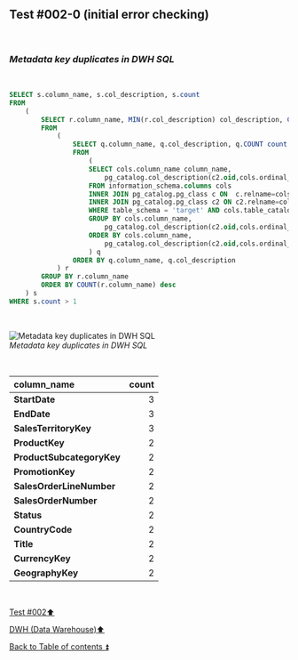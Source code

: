 ## Test #002-0 (initial error checking)  

<p><br></p>

### **_Metadata key duplicates in DWH SQL_**  

<p><br></p> 

````SQL
SELECT s.column_name, s.col_description, s.count
FROM 
	(
		SELECT r.column_name, MIN(r.col_description) col_description, COUNT(r.column_name) count
		FROM
			(
				SELECT q.column_name, q.col_description, q.COUNT count
				FROM 
					(
					SELECT cols.column_name column_name,
						pg_catalog.col_description(c2.oid,cols.ordinal_position::int) col_description, COUNT(*) count
					FROM information_schema.columns cols
					INNER JOIN pg_catalog.pg_class c ON  c.relname=cols.table_name
					INNER JOIN pg_catalog.pg_class c2 ON c2.relname=cols.table_name
					WHERE table_schema = 'target' AND cols.table_catalog = 'datawarehouse' AND cols.table_name<> 'Metadata'
					GROUP BY cols.column_name,
						pg_catalog.col_description(c2.oid,cols.ordinal_position::int)
					ORDER BY cols.column_name,
						pg_catalog.col_description(c2.oid,cols.ordinal_position::int), COUNT(*) DESC
					) q
				ORDER BY q.column_name, q.col_description
			) r
		GROUP BY r.column_name
		ORDER BY COUNT(r.column_name) desc
	) s
WHERE s.count > 1
````

<p><br></p>

![Metadata key duplicates in DWH SQL](https://i.imgur.com/jTI4aTU.png)  
_Metadata key duplicates in DWH SQL_

<p><br></p>

| column_name               | count |
| :------------------------ | ----: |
| **StartDate**             | 3     |
| **EndDate**               | 3     |
| **SalesTerritoryKey**     | 3     |
| **ProductKey**            | 2     |
| **ProductSubcategoryKey** | 2     |
| **PromotionKey**          | 2     |
| **SalesOrderLineNumber**  | 2     |
| **SalesOrderNumber**      | 2     |
| **Status**                | 2     |
| **CountryCode**           | 2     |
| **Title**                 | 2     |
| **CurrencyKey**           | 2     |
| **GeographyKey**          | 2     |

<p><br></p>

[Test #002:arrow_up:](t002.md)  

[DWH (Data Warehouse):arrow_up:](../dwh.md)  

[Back to Table of contents :arrow_double_up:](../../README.md)   
